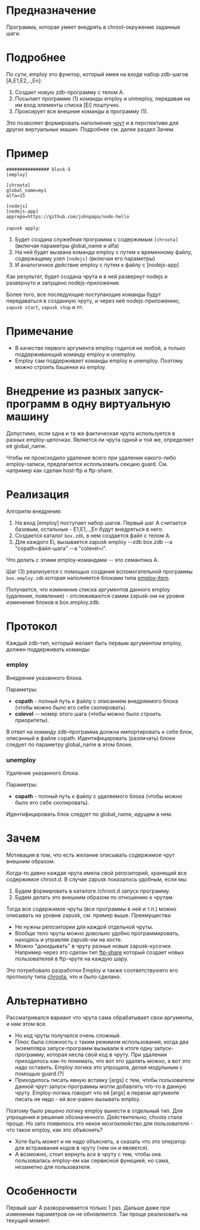 Предназначение
==============
Программа, которая умеет внедрять в chroot-окружение заданные шаги.


Подробнее
=========
По сути, employ это функтор, который имея на входе набор zdb-шагов [A,E1,E2,..,En]:

1. Создает новую zdb-программу с телом A.
2. Посылает программе (1) команды employ и unmeploy, передавая на им вход элементы списка [Ei] поштучно.
3. Проксирует все внешние команды в программу (1).

Это позволяет формировать наполнение [чрут](../chroota.zdb) и в перспективе для других виртуальных машин.
Подробнее см. далее раздел Зачем.

Пример
======
```
################ block-5
[employ]

[chroota]
global_name=my1
alfa=15

[nodejs]
[nodejs-app]
apprepo=https://github.com/johnpapa/node-hello
```

`zapusk apply`:

1. Будет создана служебная программа с содержимым `[chroota]` (включая параметры global_name и alfa)
2. На ней будет вызвана команда employ с путем к временному файлу, содержащему узел `[nodejs]` (включая его параметры)
3. И аналогичное действие employ с путем к файлу с [nodejs-app]

Как результат, будет создана чрута и в ней развернут nodejs и развернуто и запущено nodejs-приложение.

Более того, все последующие поступающие команды будут передаваться в созданную чруту, и через неё nodejs-приложению,
`zapusk start`, `zapusk stop` и пт.

Примечание
==========
* В качестве первого аргумента employ годится не любой, а только поддерживающий команду employ и unemploy.
* Employ сам поддерживает команды employ и unemploy. Поэтому можно строить башенки из employ.

Внедрение из разных запуск-программ в одну виртуальную машину
=============================================================
Допустимо, если одна и та же фактическая чрута используется в разных employ-цепочках.
Является ли чрута одной и той же, определяет её global_name.

Чтобы не происходило удаление всего при удалении какого-либо employ-записи,
предлагается использовать секцию guard. См. например как сделан host-ftp и ftp-share.

Реализация
==========

Алгоритм внедрения:
1. На вход [employ] поступает набор шагов. Первый шаг A считается базовым, остальные - Е1,E1,..,En будут внедряться в него.
2. Создается каталог `box.zdb`, в нем создается файл с телом A.
3. Для каждого Ei, вызывается zapusk employ --zdb box.zdb --a "copath=файл-шага" --a "colevel=i".

Что делать с этими employ-командами -- это семантика A.

Шаг (3) реализуется с помощью создания вспомогательной программы `box.employ.zdb`
которая наполняется блоками типа [employ-item](../employ-item.zdb).

Получается, что изменение списка аргументов данного employ (удаление, появление) - отслеживаются самим zapusk-ом 
на уровне изменения блоков в box.employ.zdb.

Протокол
========
Каждый zdb-тип, который желает быть первым аргументом employ, должен поддерживать команды:

### employ
Внедрение указанного блока.

Параметры:
* **copath** - полный путь к файлу с описанием внедряемого блока (чтобы можно было его себе скопировать).
* **colevel** -- номер этого шага (чтобы можно было строить приоритеты).

В ответ на команду zdb-программа должна импортировать к себе блок, описанный в файле copath.
Идентифицировать (различать) блоки следует по параметру global_name в этом блоке.

### unemploy
Удаление указанного блока.

Параметры:
* **copath** - полный путь к файлу с удаляемого блока (чтобы можно было его себе скопировать).

Идентифицировать блок следует по global_name, идущем в нем.

Зачем
=====

Мотивация в том, что есть желание описывать содержимое чрут внешним образом. 

Когда-то давно каждая чрута имела свой репозиторий, хранящий все содержимое chroot.d. 
В случае zapusk показалось удобным, если мы:
1. Будем формировать в каталоге /chroot.d запуск программу.
2. Будем делать это внешним образом по отношению к чрутам.

Тогда все содержимое чруты (все программы в ней и т.п.) можно описывать на уровне zapusk, 
см. пример выше. Преимущества:
* Не нужны репозитории для каждой отдельной чруты.
* Вообще тело чруты можно довольно удобно программировать, находясь и управляя zapusk-ом на хосте.
* Можно "докидывать" в чруту разные новые zapusk-кусочки. Например через это сделан тип [ftp-share](../ftp-share.zdb)
который создает новых пользователей в ftp-чруте на каждую шару.

Это потребовало разработки Employ и также соответствуюего его протоколу типа [chroota](../chroota.zdb), что и было сделано.

Альтернативно
=============
Рассматривался вариант что чрута сама обрабатывает свои аргументы, и нам этом все.
* Но код чруты получался очень сложный. 
* Плюс была сложность с таким режимом использования, когда два экземпляра запуск-программ
вызывали в итоге одну запуск-программу, которая несла свой код в чруту. При удалении приходилось как-то понимать, что вот
это удалять можно, а вот это надо оставить. Employ логика это упрощала, делая модульным с помощью guard.(?)
* Приходилось писать явную вставку [args] с тем, чтобы пользователи данной чрут-запуск-программы могли добавлять что-то
в данную чруту. Employ-логика говорит что ей [args] в первом аргументе писать не надо - ей все-равно вызывать employ.

Поэтому было решено логику employ вынести в отдельный тип. Для упрощения и решения обозначенного.
Действительно, choota стала проще. Но зато появилось это некое мозгоклюйство для пользователя - что такое employ, как это объяснить?
 * Хотя быть может и не надо объяснять, а сказать что это оператор для встраивания кодов в чруту (чем он и является).
 * А возможно, стоит вернуть все в чруту с тем, чтобы она пользовалась employ-ем как сервисной функцией, но сама, 
незаметно для пользователя.

Особенности
===========
Первый шаг A разворачивается только 1 раз. Дальше даже при изменении параметров он не обновляется.
Так проще реализовать на текущий момент.